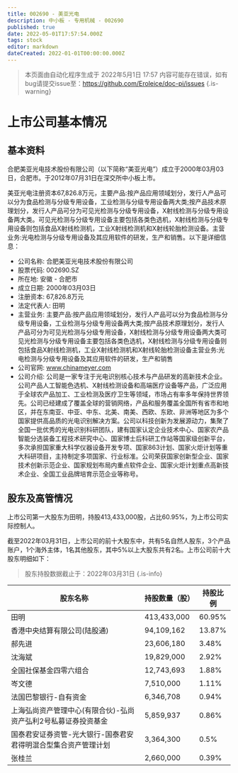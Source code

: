 ```yaml
---
title: 002690 - 美亚光电
description: 中小板 - 专用机械 - 002690
published: true
date: 2022-05-01T17:57:54.000Z
tags: stock
editor: markdown
dateCreated: 2022-01-01T00:00:00.000Z
---
```


> 本页面由自动化程序生成于 2022年5月1日 17:57
> 内容可能存在错误，如有bug请提交issue至：https://github.com/Eroleice/doc-pi/issues
{.is-warning}

# 上市公司基本情况

## 基本资料

合肥美亚光电技术股份有限公司（以下简称“美亚光电”）成立于2000年03月03日，合肥市。于2012年07月31日在深交所中小板上市。

美亚光电注册资本67,826.8万元，主要产品:按产品应用领域划分，发行人产品可以分为食品检测与分级专用设备，工业检测与分级专用设备两大类;按产品技术原理划分，发行人产品可分为可见光检测与分级专用设备，X射线检测与分级专用设备两大类。可见光检测与分级专用设备主要包括各类色选机，X射线检测与分级专用设备则包括食品X射线检测机，工业X射线检测机和X射线轮胎检测设备。主营业务:光电检测与分级专用设备及其应用软件的研发，生产和销售。以下是详细信息：

- 公司名称: 合肥美亚光电技术股份有限公司
- 股票代码: 002690.SZ
- 所在地: 安徽 - 合肥市
- 成立日期: 2000年03月03日
- 注册资本: 67,826.8万元
- 法定代表人: 田明
- 主营业务: 主要产品:按产品应用领域划分，发行人产品可以分为食品检测与分级专用设备，工业检测与分级专用设备两大类;按产品技术原理划分，发行人产品可分为可见光检测与分级专用设备，X射线检测与分级专用设备两大类可见光检测与分级专用设备主要包括各类色选机，X射线检测与分级专用设备则包括食品X射线检测机，工业X射线检测机和X射线轮胎检测设备主营业务:光电检测与分级专用设备及其应用软件的研发，生产和销售
- 公司官网: www.chinameyer.com
- 公司介绍: 公司是一家专注于光电识别核心技术与产品研发的高新技术企业。公司产品人工智能色选机、X射线检测设备和高端医疗设备等产品，广泛应用于全球农产品加工、工业检测及医疗卫生等领域，市场占有率多年保持世界领先。公司已经建成了覆盖全球的营销网络，产品和服务覆盖全国所有省市和地区，并在东南亚、中亚、中东、北美、南美、西欧、东欧、非洲等地区为多个国家提供高品质的光电识别解决方案。公司以科技创新为发展源动力，集聚了全国一批优秀的光电识别科研团队，建有国家认定企业技术中心、国家农产品智能分选装备工程技术研究中心、国家博士后科研工作站等国家级创新平台，多次承担国家重大科学仪器设备开发专项、国家863计划、国家火炬计划等重大科研项目，主持制定多项国家、行业标准。公司荣获国家创新型企业、国家技术创新示范企业、国家规划布局内重点软件企业、国家火炬计划重点高新技术企业、全国工业品牌培育示范企业等称号。


## 股东及高管情况

上市公司第一大股东为田明，持股413,433,000股，占比60.95%，为上市公司实际控制人。

截至2022年03月31日，上市公司的前十大股东中，共有5名自然人股东，3个产品账户，1个海外主体，1名其他股东，其中5%以上大股东共有2名。上市公司前十大股东明细如下：

> 股东持股数据截止于：2022年03月31日
{.is-info}

| 股东名称 | 持股数量（股） | 持股比例 |
| --- | --- | --- |
| 田明 | 413,433,000 | 60.95% |
| 香港中央结算有限公司(陆股通) | 94,109,162 | 13.87% |
| 郝先进 | 23,606,180 | 3.48% |
| 沈海斌 | 19,829,000 | 2.92% |
| 全国社保基金四零六组合 | 12,743,693 | 1.88% |
| 岑文德 | 7,510,000 | 1.11% |
| 法国巴黎银行-自有资金 | 6,346,708 | 0.94% |
| 上海弘尚资产管理中心(有限合伙)-弘尚资产弘利2号私募证券投资基金 | 5,859,937 | 0.86% |
| 国泰君安证券资管-光大银行-国泰君安君得明混合型集合资产管理计划 | 3,364,300 | 0.5% |
| 张桂兰 | 2,660,000 | 0.39% |




